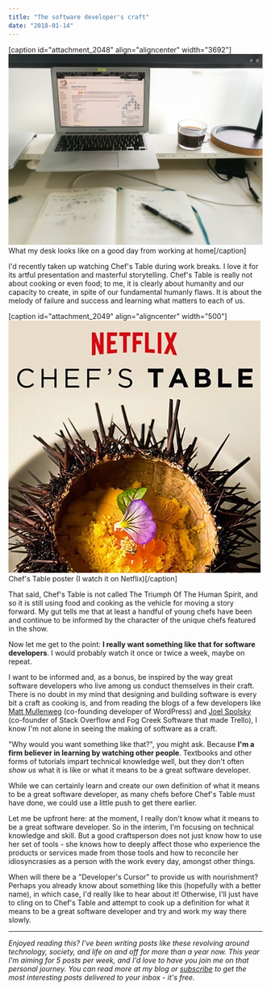 ```yaml
---
title: "The software developer's craft"
date: "2018-01-14"
---
```


\[caption id="attachment\_2048" align="aligncenter" width="3692"\]![software developers craft post banner](images/20171223-software-developers-craft-nickang-blog.jpg) What my desk looks like on a good day from working at home\[/caption\]

I'd recently taken up watching Chef's Table during work breaks. I love it for its artful presentation and masterful storytelling. Chef's Table is really not about cooking or even food; to me, it is clearly about humanity and our capacity to create, in spite of our fundamental humanly flaws. It is about the melody of failure and success and learning what matters to each of us.

\[caption id="attachment\_2049" align="aligncenter" width="500"\]![chefs table documentary poster](images/artworks-000125496240-3722zs-t500x500.jpg) Chef's Table poster (I watch it on Netflix)\[/caption\]

That said, Chef's Table is not called The Triumph Of The Human Spirit, and so it is still using food and cooking as the vehicle for moving a story forward. My gut tells me that at least a handful of young chefs have been and continue to be informed by the character of the unique chefs featured in the show.

Now let me get to the point: **I really want something like that for software developers**. I would probably watch it once or twice a week, maybe on repeat.

I want to be informed and, as a bonus, be inspired by the way great software developers who live among us conduct themselves in their craft. There is no doubt in my mind that designing and building software is every bit a craft as cooking is, and from reading the blogs of a few developers like [Matt Mullenweg](https://ma.tt/) (co-founding developer of WordPress) and [Joel Spolsky](https://www.joelonsoftware.com/) (co-founder of Stack Overflow and Fog Creek Software that made Trello), I know I'm not alone in seeing the making of software as a craft.

"Why would you want something like that?", you might ask. Because **I'm a firm believer in learning by watching other people**. Textbooks and other forms of tutorials impart technical knowledge well, but they don't often _show us_ what it is like or what it means to be a great software developer.

While we can certainly learn and create our own definition of what it means to be a great software developer, as many chefs before Chef's Table must have done, we could use a little push to get there earlier.

Let me be upfront here: at the moment, I really don't know what it means to be a great software developer. So in the interim, I'm focusing on technical knowledge and skill. But a good craftsperson does not just know how to use her set of tools - she knows how to deeply affect those who experience the products or services made from those tools and how to reconcile her idiosyncrasies as a person with the work every day, amongst other things.

When will there be a "Developer's Cursor" to provide us with nourishment? Perhaps you already know about something like this (hopefully with a better name), in which case, I'd really like to hear about it! Otherwise, I'll just have to cling on to Chef's Table and attempt to cook up a definition for what it means to be a great software developer and try and work my way there slowly.

* * *

_Enjoyed reading this? I've been writing posts like these revolving around technology, society, and life on and off for more than a year now. This year I'm aiming for 5 posts per week, and I'd love to have you join me on that personal journey. You can read more at my blog or [subscribe](http://eepurl.com/c7xfID) to get the most interesting posts delivered to your inbox - it's free._
